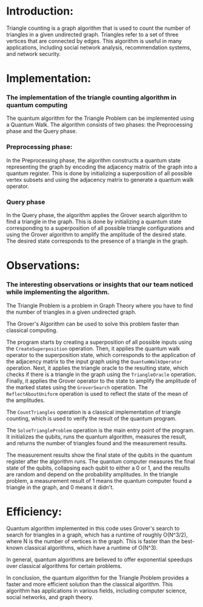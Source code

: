 # Introduction:

Triangle counting is a graph algorithm that is used to count the number of triangles in a given undirected graph. Triangles refer to a set of three vertices that are connected by edges. This algorithm is useful in many applications, including social network analysis, recommendation systems, and network security.

# Implementation:

### The implementation of the triangle counting algorithm in quantum computing

The quantum algorithm for the Triangle Problem can be implemented using a Quantum Walk. The algorithm consists of two phases: the Preprocessing phase and the Query phase.

### Preprocessing phase:

In the Preprocessing phase, the algorithm constructs a quantum state representing the graph by encoding the adjacency matrix of the graph into a quantum register. This is done by initializing a superposition of all possible vertex subsets and using the adjacency matrix to generate a quantum walk operator.

### Query phase

In the Query phase, the algorithm applies the Grover search algorithm to find a triangle in the graph. This is done by initializing a quantum state corresponding to a superposition of all possible triangle configurations and using the Grover algorithm to amplify the amplitude of the desired state. The desired state corresponds to the presence of a triangle in the graph.

# Observations:

### The interesting observations or insights that our team noticed while implementing the algorithm.

The Triangle Problem is a problem in Graph Theory where you have to find the number of triangles in a given undirected graph.

The Grover's Algorithm can be used to solve this problem faster than classical computing.

The program starts by creating a superposition of all possible inputs using the `CreateSuperposition` operation. Then, it applies the quantum walk operator to the superposition state, which corresponds to the application of the adjacency matrix to the input graph using the `QuantumWalkOperator` operation. Next, it applies the triangle oracle to the resulting state, which checks if there is a triangle in the graph using the `TriangleOracle` operation. Finally, it applies the Grover operator to the state to amplify the amplitude of the marked states using the `GroverSearch` operation. The `ReflectAboutUniform` operation is used to reflect the state of the mean of the amplitudes.

The `CountTriangles` operation is a classical implementation of triangle counting, which is used to verify the result of the quantum program.

The `SolveTriangleProblem` operation is the main entry point of the program. It initializes the qubits, runs the quantum algorithm, measures the result, and returns the number of triangles found and the measurement results.

The measurement results show the final state of the qubits in the quantum register after the algorithm runs. The quantum computer measures the final state of the qubits, collapsing each qubit to either a 0 or 1, and the results are random and depend on the probability amplitudes. In the triangle problem, a measurement result of 1 means the quantum computer found a triangle in the graph, and 0 means it didn't.

# Efficiency:

Quantum algorithm implemented in this code uses Grover's search to search for triangles in a graph, which has a runtime of roughly O(N^3/2), where N is the number of vertices in the graph. This is faster than the best-known classical algorithms, which have a runtime of O(N^3).

In general, quantum algorithms are believed to offer exponential speedups over classical algorithms for certain problems.

In conclusion, the quantum algorithm for the Triangle Problem provides a faster and more efficient solution than the classical algorithm. This algorithm has applications in various fields, including computer science, social networks, and graph theory.
